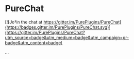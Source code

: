 PureChat
========

[![Jo†in the chat at https://gitter.im/PurePlugins/PureChat](https://badges.gitter.im/PurePlugins/PureChat.svg)](https://gitter.im/PurePlugins/PureChat?utm_source=badge&utm_medium=badge&utm_campaign=pr-badge&utm_content=badge)

...
